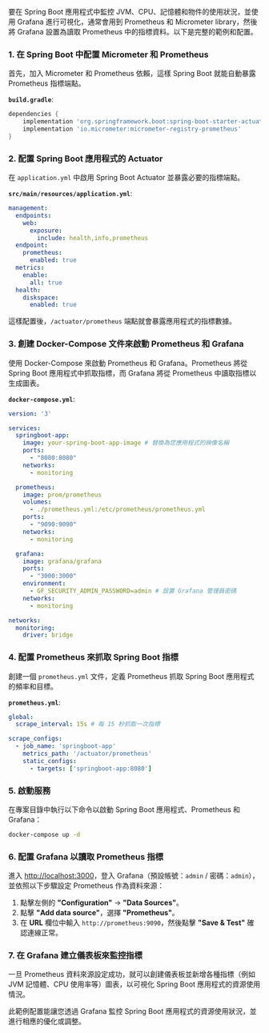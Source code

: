 要在 Spring Boot 應用程式中監控 JVM、CPU、記憶體和物件的使用狀況，並使用 Grafana 進行可視化，通常會用到 Prometheus 和 Micrometer library，然後將 Grafana 設置為讀取 Prometheus 中的指標資料。以下是完整的範例和配置。

### 1. 在 Spring Boot 中配置 Micrometer 和 Prometheus

首先，加入 Micrometer 和 Prometheus 依賴，這樣 Spring Boot 就能自動暴露 Prometheus 指標端點。

**`build.gradle`**:
```gradle
dependencies {
    implementation 'org.springframework.boot:spring-boot-starter-actuator'
    implementation 'io.micrometer:micrometer-registry-prometheus'
}
```

### 2. 配置 Spring Boot 應用程式的 Actuator

在 `application.yml` 中啟用 Spring Boot Actuator 並暴露必要的指標端點。

**`src/main/resources/application.yml`**:
```yaml
management:
  endpoints:
    web:
      exposure:
        include: health,info,prometheus
  endpoint:
    prometheus:
      enabled: true
  metrics:
    enable:
      all: true
  health:
    diskspace:
      enabled: true
```

這樣配置後，`/actuator/prometheus` 端點就會暴露應用程式的指標數據。

### 3. 創建 Docker-Compose 文件來啟動 Prometheus 和 Grafana

使用 Docker-Compose 來啟動 Prometheus 和 Grafana。Prometheus 將從 Spring Boot 應用程式中抓取指標，而 Grafana 將從 Prometheus 中讀取指標以生成圖表。

**`docker-compose.yml`**:
```yaml
version: '3'

services:
  springboot-app:
    image: your-spring-boot-app-image # 替換為您應用程式的映像名稱
    ports:
      - "8080:8080"
    networks:
      - monitoring

  prometheus:
    image: prom/prometheus
    volumes:
      - ./prometheus.yml:/etc/prometheus/prometheus.yml
    ports:
      - "9090:9090"
    networks:
      - monitoring

  grafana:
    image: grafana/grafana
    ports:
      - "3000:3000"
    environment:
      - GF_SECURITY_ADMIN_PASSWORD=admin # 設置 Grafana 管理員密碼
    networks:
      - monitoring

networks:
  monitoring:
    driver: bridge
```

### 4. 配置 Prometheus 來抓取 Spring Boot 指標

創建一個 `prometheus.yml` 文件，定義 Prometheus 抓取 Spring Boot 應用程式的頻率和目標。

**`prometheus.yml`**:
```yaml
global:
  scrape_interval: 15s # 每 15 秒抓取一次指標

scrape_configs:
  - job_name: 'springboot-app'
    metrics_path: '/actuator/prometheus'
    static_configs:
      - targets: ['springboot-app:8080']
```

### 5. 啟動服務

在專案目錄中執行以下命令以啟動 Spring Boot 應用程式、Prometheus 和 Grafana：

```bash
docker-compose up -d
```

### 6. 配置 Grafana 以讀取 Prometheus 指標

進入 [http://localhost:3000](http://localhost:3000)，登入 Grafana（預設帳號：`admin` / 密碼：`admin`），並依照以下步驟設定 Prometheus 作為資料來源：

1. 點擊左側的 **"Configuration"** -> **"Data Sources"**。
2. 點擊 **"Add data source"**，選擇 **"Prometheus"**。
3. 在 **URL** 欄位中輸入 `http://prometheus:9090`，然後點擊 **"Save & Test"** 確認連線正常。

### 7. 在 Grafana 建立儀表板來監控指標

一旦 Prometheus 資料來源設定成功，就可以創建儀表板並新增各種指標（例如 JVM 記憶體、CPU 使用率等）圖表，以可視化 Spring Boot 應用程式的資源使用情況。

此範例配置能讓您透過 Grafana 監控 Spring Boot 應用程式的資源使用狀況，並進行相應的優化或調整。
